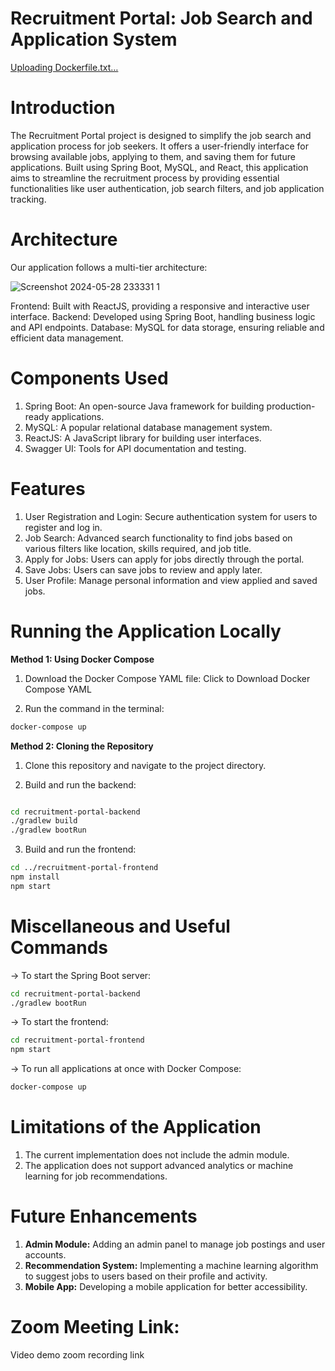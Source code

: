 # Recruitment Portal: Job Search and Application System

[Uploading Dockerfile.txt…]()

# Introduction 
The Recruitment Portal project is designed to simplify the job search and application process for job seekers. It offers a user-friendly interface for browsing available jobs, applying to them, and saving them for future applications. Built using Spring Boot, MySQL, and React, this application aims to streamline the recruitment process by providing essential functionalities like user authentication, job search filters, and job application tracking.

# Architecture

Our application follows a multi-tier architecture:

![Screenshot 2024-05-28 233331 1](https://github.com/G-SaiVikas/repo/assets/171183561/fd515e1c-8db6-48ec-be8f-616d5bebfcec)


  Frontend: Built with ReactJS, providing a responsive and interactive user interface.
  Backend: Developed using Spring Boot, handling business logic and API endpoints.
  Database: MySQL for data storage, ensuring reliable and efficient data management.



# Components Used  
  1. Spring Boot: An open-source Java framework for building production-ready applications.  
  2. MySQL: A popular relational database management system.  
  3. ReactJS: A JavaScript library for building user interfaces.  
  4. Swagger UI: Tools for API documentation and testing.  

# Features
  1. User Registration and Login: Secure authentication system for users to register and log in.  
  2. Job Search: Advanced search functionality to find jobs based on various filters like location, skills required, and job title.  
  3. Apply for Jobs: Users can apply for jobs directly through the portal.  
  4. Save Jobs: Users can save jobs to review and apply later.  
  5. User Profile: Manage personal information and view applied and saved jobs.  

# Running the Application Locally 

**Method 1: Using Docker Compose**
  1. Download the Docker Compose YAML file: Click to Download Docker Compose YAML  
  
  2. Run the command in the terminal:  
  ```bash
  docker-compose up
  ```

**Method 2: Cloning the Repository**
  1. Clone this repository and navigate to the project directory.
  
  2. Build and run the backend:
  
  ```bash
  
  cd recruitment-portal-backend
  ./gradlew build
  ./gradlew bootRun
  ```
  3. Build and run the frontend:
  
  ```bash
  cd ../recruitment-portal-frontend
  npm install
  npm start
  ```

# Miscellaneous and Useful Commands   
  -> To start the Spring Boot server:  
  
  ```bash
  cd recruitment-portal-backend  
  ./gradlew bootRun
  ```
  -> To start the frontend:  
  
  ```bash
  cd recruitment-portal-frontend  
  npm start
  ```
  -> To run all applications at once with Docker Compose:  
  
  ```bash
  docker-compose up
  ```
# Limitations of the Application    
  1. The current implementation does not include the admin module.  
  2. The application does not support advanced analytics or machine learning for job recommendations.  

# Future Enhancements   
  1. **Admin Module:** Adding an admin panel to manage job postings and user accounts.  
  2. **Recommendation System:** Implementing a machine learning algorithm to suggest jobs to users based on their profile and activity.  
  3. **Mobile App:** Developing a mobile application for better accessibility.  

# Zoom Meeting Link: 
Video demo zoom recording link  

